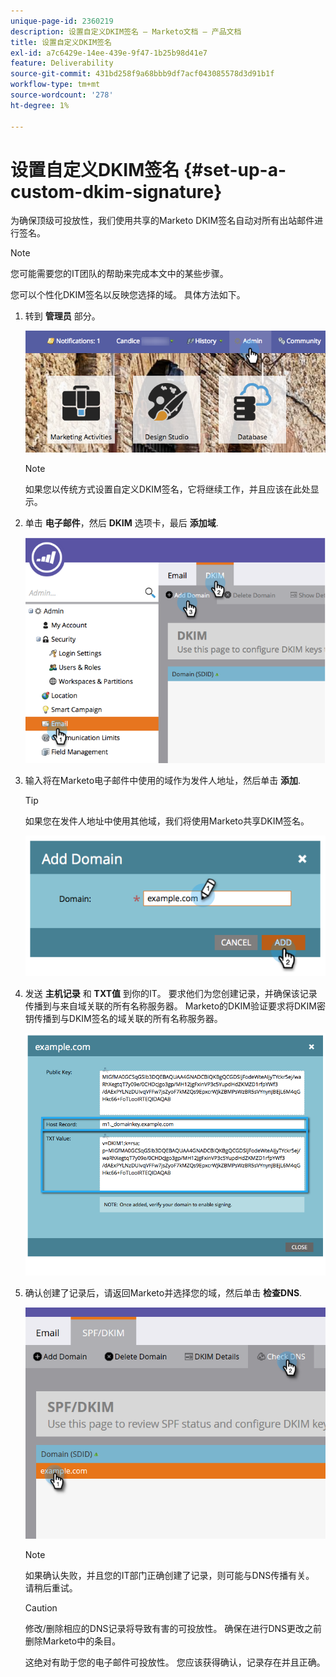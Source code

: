 ```yaml
---
unique-page-id: 2360219
description: 设置自定义DKIM签名 — Marketo文档 — 产品文档
title: 设置自定义DKIM签名
exl-id: a7c6429e-14ee-439e-9f47-1b25b98d41e7
feature: Deliverability
source-git-commit: 431bd258f9a68bbb9df7acf043085578d3d91b1f
workflow-type: tm+mt
source-wordcount: '278'
ht-degree: 1%

---
```


# 设置自定义DKIM签名 {#set-up-a-custom-dkim-signature}

为确保顶级可投放性，我们使用共享的Marketo DKIM签名自动对所有出站邮件进行签名。

>[!NOTE]
>
>您可能需要您的IT团队的帮助来完成本文中的某些步骤。

您可以个性化DKIM签名以反映您选择的域。 具体方法如下。

1. 转到 **管理员** 部分。

   ![](assets/adminhand.png)

   >[!NOTE]
   >
   >如果您以传统方式设置自定义DKIM签名，它将继续工作，并且应该在此处显示。

1. 单击 **电子邮件**，然后 **DKIM** 选项卡，最后 **添加域**.

   ![](assets/image2014-9-18-15-3a39-3a30.png)

1. 输入将在Marketo电子邮件中使用的域作为发件人地址，然后单击 **添加**.

   >[!TIP]
   >
   >如果您在发件人地址中使用其他域，我们将使用Marketo共享DKIM签名。

   ![](assets/image2014-9-18-15-3a40-3a28.png)

1. 发送 **主机记录** 和 **TXT值** 到你的IT。 要求他们为您创建记录，并确保该记录传播到与来自域关联的所有名称服务器。 Marketo的DKIM验证要求将DKIM密钥传播到与DKIM签名的域关联的所有名称服务器。

   ![](assets/image2014-9-18-15-3a40-3a44.png)

1. 确认创建了记录后，请返回Marketo并选择您的域，然后单击 **检查DNS**.

   ![](assets/check.png)

   >[!NOTE]
   >
   >如果确认失败，并且您的IT部门正确创建了记录，则可能与DNS传播有关。 请稍后重试。

   >[!CAUTION]
   >
   >修改/删除相应的DNS记录将导致有害的可投放性。 确保在进行DNS更改之前删除Marketo中的条目。

   这绝对有助于您的电子邮件可投放性。 您应该获得确认，记录存在并且正确。
